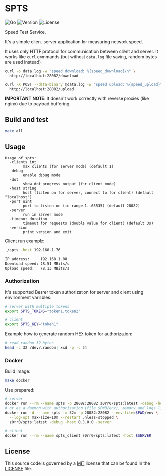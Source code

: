 # SPTS

![Go](https://github.com/z0rr0/spts/workflows/Go/badge.svg)
![Version](https://img.shields.io/github/tag/z0rr0/spts.svg)
![License](https://img.shields.io/github/license/z0rr0/spts.svg)

Speed Test Service.

It's a simple client-server application for measuring network speed.

It uses only HTTP protocol for communication between client and server.
It works like `curl` commands (but without `data.log` file saving, random bytes are used instead):

```sh
curl -o data.log -w "speed download: %{speed_download}\n" \
  http://localhost:28082/download

curl -X POST --data-binary @data.log -w "speed upload: %{speed_upload}\n" \
  http://localhost:28082/upload
```

**IMPORTANT NOTE**: It doesn't work correctly with reverse proxies (like nginx) due to payload buffering.

## Build and test

```sh
make all
```

## Usage

```
Usage of spts:
  -clients int
        max clients (for server mode) (default 1)
  -debug
        enable debug mode
  -dot
        show dot progress output (for client mode)
  -host string
        host (listen on for server, connect to for client) (default "localhost")
  -port uint
        port to listen on (in range 1..65535) (default 28082)
  -server
        run in server mode
  -timeout duration
        timeout for requests (double value for client) (default 3s)
  -version
        print version and exit
```

Client run example:

```sh
./spts -host 192.168.1.76

IP address:     192.168.1.88
Download speed: 48.51 MBits/s
Upload speed:   78.13 MBits/s
```

### Authorization

It's supported Bearer token authorization for server and client using environment variables:

```sh
# server with multiple tokens
export SPTS_TOKENS="token1,token2"

# client
export SPTS_KEY="token1"
```

Example how to generate random HEX token for authorization:

```sh
# read random 32 bytes
head -c 32 /dev/urandom| xxd -p -c 64
```

### Docker

Build image:

```sh
make docker
```

Use prepared:

```sh
# server
docker run --rm --name spts -p 28082:28082 z0rr0/spts:latest -debug -host 0.0.0.0 -server
# or as a daemon with authorization (file $PWD/env), memory and logs limitations
docker run -d --name spts -m 32m -p 28082:28082 --env-file=$PWD/env \
  --log-opt max-size=10m --restart unless-stopped \
  z0rr0/spts:latest -debug -host 0.0.0.0 -server

# client
docker run --rm --name spts_client z0rr0/spts:latest -host $SERVER
```

## License

This source code is governed by a [MIT](https://opensource.org/license/mit/)
license that can be found in the [LICENSE](https://github.com/z0rr0/spts/blob/master/LICENSE) file.
